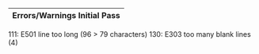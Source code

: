 |**Errors/Warnings Initial Pass**|
|:------|
111: E501 line too long (96 > 79 characters)
130: E303 too many blank lines (4)